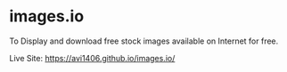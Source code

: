 # images.io
To Display and download free stock images available on Internet for free.

Live Site:  https://avi1406.github.io/images.io/
